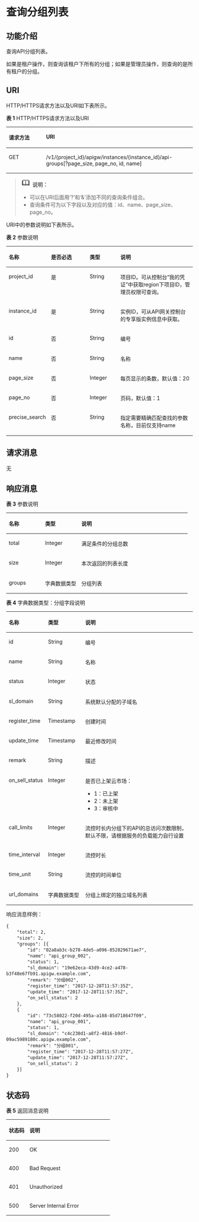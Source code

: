 # 查询分组列表<a name="ZH-CN_TOPIC_0000001081837331"></a>

## 功能介绍<a name="zh-cn_topic_0225568812_section46949754"></a>

查询API分组列表。

如果是租户操作，则查询该租户下所有的分组；如果是管理员操作，则查询的是所有租户的分组。

## URI<a name="zh-cn_topic_0225568812_section19894605"></a>

HTTP/HTTPS请求方法以及URI如下表所示。

**表 1**  HTTP/HTTPS请求方法以及URI

<a name="zh-cn_topic_0225568812_table51530049"></a>
<table><thead align="left"><tr id="zh-cn_topic_0225568812_row67004532"><th class="cellrowborder" valign="top" width="20%" id="mcps1.2.3.1.1"><p id="zh-cn_topic_0225568812_p58658025"><a name="zh-cn_topic_0225568812_p58658025"></a><a name="zh-cn_topic_0225568812_p58658025"></a>请求方法</p>
</th>
<th class="cellrowborder" valign="top" width="80%" id="mcps1.2.3.1.2"><p id="zh-cn_topic_0225568812_p53679570"><a name="zh-cn_topic_0225568812_p53679570"></a><a name="zh-cn_topic_0225568812_p53679570"></a>URI</p>
</th>
</tr>
</thead>
<tbody><tr id="zh-cn_topic_0225568812_row53077912"><td class="cellrowborder" valign="top" width="20%" headers="mcps1.2.3.1.1 "><p id="zh-cn_topic_0225568812_p4343586"><a name="zh-cn_topic_0225568812_p4343586"></a><a name="zh-cn_topic_0225568812_p4343586"></a>GET</p>
</td>
<td class="cellrowborder" valign="top" width="80%" headers="mcps1.2.3.1.2 "><p id="zh-cn_topic_0225568812_p16286168"><a name="zh-cn_topic_0225568812_p16286168"></a><a name="zh-cn_topic_0225568812_p16286168"></a>/v1/{project_id}/apigw/instances/{instance_id}/api-groups[?page_size, page_no, id, name]</p>
</td>
</tr>
</tbody>
</table>

>![](public_sys-resources/icon-note.gif) **说明：** 
>-   可以在URI后面用‘?’和‘&’添加不同的查询条件组合。
>-   查询条件可为以下字段以及对应的值：id、name、page\_size、page\_no。

URI中的参数说明如下表所示。

**表 2**  参数说明

<a name="zh-cn_topic_0225568812_table40608407"></a>
<table><thead align="left"><tr id="zh-cn_topic_0225568812_row2467029"><th class="cellrowborder" valign="top" width="22%" id="mcps1.2.5.1.1"><p id="zh-cn_topic_0225568812_p65611664"><a name="zh-cn_topic_0225568812_p65611664"></a><a name="zh-cn_topic_0225568812_p65611664"></a>名称</p>
</th>
<th class="cellrowborder" valign="top" width="20.95%" id="mcps1.2.5.1.2"><p id="zh-cn_topic_0225568812_p12944543"><a name="zh-cn_topic_0225568812_p12944543"></a><a name="zh-cn_topic_0225568812_p12944543"></a>是否必选</p>
</th>
<th class="cellrowborder" valign="top" width="16.53%" id="mcps1.2.5.1.3"><p id="zh-cn_topic_0225568812_p41875051"><a name="zh-cn_topic_0225568812_p41875051"></a><a name="zh-cn_topic_0225568812_p41875051"></a>类型</p>
</th>
<th class="cellrowborder" valign="top" width="40.52%" id="mcps1.2.5.1.4"><p id="zh-cn_topic_0225568812_p36435931"><a name="zh-cn_topic_0225568812_p36435931"></a><a name="zh-cn_topic_0225568812_p36435931"></a>说明</p>
</th>
</tr>
</thead>
<tbody><tr id="zh-cn_topic_0225568812_row5451948191419"><td class="cellrowborder" valign="top" width="22%" headers="mcps1.2.5.1.1 "><p id="zh-cn_topic_0225568812_p55878963"><a name="zh-cn_topic_0225568812_p55878963"></a><a name="zh-cn_topic_0225568812_p55878963"></a>project_id</p>
</td>
<td class="cellrowborder" valign="top" width="20.95%" headers="mcps1.2.5.1.2 "><p id="zh-cn_topic_0225568812_p29902160"><a name="zh-cn_topic_0225568812_p29902160"></a><a name="zh-cn_topic_0225568812_p29902160"></a>是</p>
</td>
<td class="cellrowborder" valign="top" width="16.53%" headers="mcps1.2.5.1.3 "><p id="zh-cn_topic_0225568812_p6155914"><a name="zh-cn_topic_0225568812_p6155914"></a><a name="zh-cn_topic_0225568812_p6155914"></a>String</p>
</td>
<td class="cellrowborder" valign="top" width="40.52%" headers="mcps1.2.5.1.4 "><p id="zh-cn_topic_0225568812_p28867016"><a name="zh-cn_topic_0225568812_p28867016"></a><a name="zh-cn_topic_0225568812_p28867016"></a>项目ID。可从控制台“我的凭证”中获取region下项目ID，管理员权限可查询。</p>
</td>
</tr>
<tr id="zh-cn_topic_0225568812_row198562474147"><td class="cellrowborder" valign="top" width="22%" headers="mcps1.2.5.1.1 "><p id="zh-cn_topic_0225568812_p1780913159538"><a name="zh-cn_topic_0225568812_p1780913159538"></a><a name="zh-cn_topic_0225568812_p1780913159538"></a>instance_id</p>
</td>
<td class="cellrowborder" valign="top" width="20.95%" headers="mcps1.2.5.1.2 "><p id="zh-cn_topic_0225568812_p9809215115310"><a name="zh-cn_topic_0225568812_p9809215115310"></a><a name="zh-cn_topic_0225568812_p9809215115310"></a>是</p>
</td>
<td class="cellrowborder" valign="top" width="16.53%" headers="mcps1.2.5.1.3 "><p id="zh-cn_topic_0225568812_p1280914152538"><a name="zh-cn_topic_0225568812_p1280914152538"></a><a name="zh-cn_topic_0225568812_p1280914152538"></a>String</p>
</td>
<td class="cellrowborder" valign="top" width="40.52%" headers="mcps1.2.5.1.4 "><p id="zh-cn_topic_0225568812_p1880914157537"><a name="zh-cn_topic_0225568812_p1880914157537"></a><a name="zh-cn_topic_0225568812_p1880914157537"></a>实例ID，可从API网关控制台的专享版实例信息中获取。</p>
</td>
</tr>
<tr id="zh-cn_topic_0225568812_row65629271"><td class="cellrowborder" valign="top" width="22%" headers="mcps1.2.5.1.1 "><p id="zh-cn_topic_0225568812_p14370760"><a name="zh-cn_topic_0225568812_p14370760"></a><a name="zh-cn_topic_0225568812_p14370760"></a>id</p>
</td>
<td class="cellrowborder" valign="top" width="20.95%" headers="mcps1.2.5.1.2 "><p id="zh-cn_topic_0225568812_p23180950"><a name="zh-cn_topic_0225568812_p23180950"></a><a name="zh-cn_topic_0225568812_p23180950"></a>否</p>
</td>
<td class="cellrowborder" valign="top" width="16.53%" headers="mcps1.2.5.1.3 "><p id="zh-cn_topic_0225568812_p65717672"><a name="zh-cn_topic_0225568812_p65717672"></a><a name="zh-cn_topic_0225568812_p65717672"></a>String</p>
</td>
<td class="cellrowborder" valign="top" width="40.52%" headers="mcps1.2.5.1.4 "><p id="zh-cn_topic_0225568812_p21531239"><a name="zh-cn_topic_0225568812_p21531239"></a><a name="zh-cn_topic_0225568812_p21531239"></a>编号</p>
</td>
</tr>
<tr id="zh-cn_topic_0225568812_row59563426"><td class="cellrowborder" valign="top" width="22%" headers="mcps1.2.5.1.1 "><p id="zh-cn_topic_0225568812_p59908239"><a name="zh-cn_topic_0225568812_p59908239"></a><a name="zh-cn_topic_0225568812_p59908239"></a>name</p>
</td>
<td class="cellrowborder" valign="top" width="20.95%" headers="mcps1.2.5.1.2 "><p id="zh-cn_topic_0225568812_p20729180"><a name="zh-cn_topic_0225568812_p20729180"></a><a name="zh-cn_topic_0225568812_p20729180"></a>否</p>
</td>
<td class="cellrowborder" valign="top" width="16.53%" headers="mcps1.2.5.1.3 "><p id="zh-cn_topic_0225568812_p1342001"><a name="zh-cn_topic_0225568812_p1342001"></a><a name="zh-cn_topic_0225568812_p1342001"></a>String</p>
</td>
<td class="cellrowborder" valign="top" width="40.52%" headers="mcps1.2.5.1.4 "><p id="zh-cn_topic_0225568812_p41593271"><a name="zh-cn_topic_0225568812_p41593271"></a><a name="zh-cn_topic_0225568812_p41593271"></a>名称</p>
</td>
</tr>
<tr id="zh-cn_topic_0225568812_row8058788"><td class="cellrowborder" valign="top" width="22%" headers="mcps1.2.5.1.1 "><p id="zh-cn_topic_0225568812_p48782101"><a name="zh-cn_topic_0225568812_p48782101"></a><a name="zh-cn_topic_0225568812_p48782101"></a>page_size</p>
</td>
<td class="cellrowborder" valign="top" width="20.95%" headers="mcps1.2.5.1.2 "><p id="zh-cn_topic_0225568812_p59036110"><a name="zh-cn_topic_0225568812_p59036110"></a><a name="zh-cn_topic_0225568812_p59036110"></a>否</p>
</td>
<td class="cellrowborder" valign="top" width="16.53%" headers="mcps1.2.5.1.3 "><p id="zh-cn_topic_0225568812_p17195640"><a name="zh-cn_topic_0225568812_p17195640"></a><a name="zh-cn_topic_0225568812_p17195640"></a>Integer</p>
</td>
<td class="cellrowborder" valign="top" width="40.52%" headers="mcps1.2.5.1.4 "><p id="zh-cn_topic_0225568812_p50669627"><a name="zh-cn_topic_0225568812_p50669627"></a><a name="zh-cn_topic_0225568812_p50669627"></a>每页显示的条数，默认值：20</p>
</td>
</tr>
<tr id="zh-cn_topic_0225568812_row53373461"><td class="cellrowborder" valign="top" width="22%" headers="mcps1.2.5.1.1 "><p id="zh-cn_topic_0225568812_p28283055"><a name="zh-cn_topic_0225568812_p28283055"></a><a name="zh-cn_topic_0225568812_p28283055"></a>page_no</p>
</td>
<td class="cellrowborder" valign="top" width="20.95%" headers="mcps1.2.5.1.2 "><p id="zh-cn_topic_0225568812_p9226101"><a name="zh-cn_topic_0225568812_p9226101"></a><a name="zh-cn_topic_0225568812_p9226101"></a>否</p>
</td>
<td class="cellrowborder" valign="top" width="16.53%" headers="mcps1.2.5.1.3 "><p id="zh-cn_topic_0225568812_p9116753"><a name="zh-cn_topic_0225568812_p9116753"></a><a name="zh-cn_topic_0225568812_p9116753"></a>Integer</p>
</td>
<td class="cellrowborder" valign="top" width="40.52%" headers="mcps1.2.5.1.4 "><p id="zh-cn_topic_0225568812_p259496"><a name="zh-cn_topic_0225568812_p259496"></a><a name="zh-cn_topic_0225568812_p259496"></a>页码，默认值：1</p>
</td>
</tr>
<tr id="zh-cn_topic_0225568812_row14184336124518"><td class="cellrowborder" valign="top" width="22%" headers="mcps1.2.5.1.1 "><p id="zh-cn_topic_0225568812_p7186103615458"><a name="zh-cn_topic_0225568812_p7186103615458"></a><a name="zh-cn_topic_0225568812_p7186103615458"></a>precise_search</p>
</td>
<td class="cellrowborder" valign="top" width="20.95%" headers="mcps1.2.5.1.2 "><p id="zh-cn_topic_0225568812_p6186163619453"><a name="zh-cn_topic_0225568812_p6186163619453"></a><a name="zh-cn_topic_0225568812_p6186163619453"></a>否</p>
</td>
<td class="cellrowborder" valign="top" width="16.53%" headers="mcps1.2.5.1.3 "><p id="zh-cn_topic_0225568812_p61861736164517"><a name="zh-cn_topic_0225568812_p61861736164517"></a><a name="zh-cn_topic_0225568812_p61861736164517"></a>String</p>
</td>
<td class="cellrowborder" valign="top" width="40.52%" headers="mcps1.2.5.1.4 "><p id="zh-cn_topic_0225568812_p12186203617455"><a name="zh-cn_topic_0225568812_p12186203617455"></a><a name="zh-cn_topic_0225568812_p12186203617455"></a>指定需要精确匹配查找的参数名称，目前仅支持name</p>
</td>
</tr>
</tbody>
</table>

## 请求消息<a name="zh-cn_topic_0225568812_section44833719"></a>

无

## 响应消息<a name="zh-cn_topic_0225568812_section7652604"></a>

**表 3**  参数说明

<a name="zh-cn_topic_0225568812_table37289116"></a>
<table><thead align="left"><tr id="zh-cn_topic_0225568812_row8457713"><th class="cellrowborder" valign="top" width="20%" id="mcps1.2.4.1.1"><p id="zh-cn_topic_0225568812_p13986137"><a name="zh-cn_topic_0225568812_p13986137"></a><a name="zh-cn_topic_0225568812_p13986137"></a>名称</p>
</th>
<th class="cellrowborder" valign="top" width="20%" id="mcps1.2.4.1.2"><p id="zh-cn_topic_0225568812_p59135289"><a name="zh-cn_topic_0225568812_p59135289"></a><a name="zh-cn_topic_0225568812_p59135289"></a>类型</p>
</th>
<th class="cellrowborder" valign="top" width="60%" id="mcps1.2.4.1.3"><p id="zh-cn_topic_0225568812_p25229114"><a name="zh-cn_topic_0225568812_p25229114"></a><a name="zh-cn_topic_0225568812_p25229114"></a>说明</p>
</th>
</tr>
</thead>
<tbody><tr id="zh-cn_topic_0225568812_row30292355"><td class="cellrowborder" valign="top" width="20%" headers="mcps1.2.4.1.1 "><p id="zh-cn_topic_0225568812_p37761725"><a name="zh-cn_topic_0225568812_p37761725"></a><a name="zh-cn_topic_0225568812_p37761725"></a>total</p>
</td>
<td class="cellrowborder" valign="top" width="20%" headers="mcps1.2.4.1.2 "><p id="zh-cn_topic_0225568812_p38800912"><a name="zh-cn_topic_0225568812_p38800912"></a><a name="zh-cn_topic_0225568812_p38800912"></a>Integer</p>
</td>
<td class="cellrowborder" valign="top" width="60%" headers="mcps1.2.4.1.3 "><p id="zh-cn_topic_0225568812_p55866147"><a name="zh-cn_topic_0225568812_p55866147"></a><a name="zh-cn_topic_0225568812_p55866147"></a>满足条件的分组总数</p>
</td>
</tr>
<tr id="zh-cn_topic_0225568812_row33033276"><td class="cellrowborder" valign="top" width="20%" headers="mcps1.2.4.1.1 "><p id="zh-cn_topic_0225568812_p58449682"><a name="zh-cn_topic_0225568812_p58449682"></a><a name="zh-cn_topic_0225568812_p58449682"></a>size</p>
</td>
<td class="cellrowborder" valign="top" width="20%" headers="mcps1.2.4.1.2 "><p id="zh-cn_topic_0225568812_p36803838"><a name="zh-cn_topic_0225568812_p36803838"></a><a name="zh-cn_topic_0225568812_p36803838"></a>Integer</p>
</td>
<td class="cellrowborder" valign="top" width="60%" headers="mcps1.2.4.1.3 "><p id="zh-cn_topic_0225568812_p28320869"><a name="zh-cn_topic_0225568812_p28320869"></a><a name="zh-cn_topic_0225568812_p28320869"></a>本次返回的列表长度</p>
</td>
</tr>
<tr id="zh-cn_topic_0225568812_row53561235"><td class="cellrowborder" valign="top" width="20%" headers="mcps1.2.4.1.1 "><p id="zh-cn_topic_0225568812_p43492801"><a name="zh-cn_topic_0225568812_p43492801"></a><a name="zh-cn_topic_0225568812_p43492801"></a>groups</p>
</td>
<td class="cellrowborder" valign="top" width="20%" headers="mcps1.2.4.1.2 "><p id="zh-cn_topic_0225568812_p33255967"><a name="zh-cn_topic_0225568812_p33255967"></a><a name="zh-cn_topic_0225568812_p33255967"></a>字典数据类型</p>
</td>
<td class="cellrowborder" valign="top" width="60%" headers="mcps1.2.4.1.3 "><p id="zh-cn_topic_0225568812_p9378773"><a name="zh-cn_topic_0225568812_p9378773"></a><a name="zh-cn_topic_0225568812_p9378773"></a>分组列表</p>
</td>
</tr>
</tbody>
</table>

**表 4**  字典数据类型：分组字段说明

<a name="zh-cn_topic_0225568812_table17300097"></a>
<table><thead align="left"><tr id="zh-cn_topic_0225568812_row63268036"><th class="cellrowborder" valign="top" width="20%" id="mcps1.2.4.1.1"><p id="zh-cn_topic_0225568812_p24437261"><a name="zh-cn_topic_0225568812_p24437261"></a><a name="zh-cn_topic_0225568812_p24437261"></a>名称</p>
</th>
<th class="cellrowborder" valign="top" width="20%" id="mcps1.2.4.1.2"><p id="zh-cn_topic_0225568812_p33261086"><a name="zh-cn_topic_0225568812_p33261086"></a><a name="zh-cn_topic_0225568812_p33261086"></a>类型</p>
</th>
<th class="cellrowborder" valign="top" width="60%" id="mcps1.2.4.1.3"><p id="zh-cn_topic_0225568812_p9793440"><a name="zh-cn_topic_0225568812_p9793440"></a><a name="zh-cn_topic_0225568812_p9793440"></a>说明</p>
</th>
</tr>
</thead>
<tbody><tr id="zh-cn_topic_0225568812_row55071162"><td class="cellrowborder" valign="top" width="20%" headers="mcps1.2.4.1.1 "><p id="zh-cn_topic_0225568812_p31579157"><a name="zh-cn_topic_0225568812_p31579157"></a><a name="zh-cn_topic_0225568812_p31579157"></a>id</p>
</td>
<td class="cellrowborder" valign="top" width="20%" headers="mcps1.2.4.1.2 "><p id="zh-cn_topic_0225568812_p7774937"><a name="zh-cn_topic_0225568812_p7774937"></a><a name="zh-cn_topic_0225568812_p7774937"></a>String</p>
</td>
<td class="cellrowborder" valign="top" width="60%" headers="mcps1.2.4.1.3 "><p id="zh-cn_topic_0225568812_p25790124"><a name="zh-cn_topic_0225568812_p25790124"></a><a name="zh-cn_topic_0225568812_p25790124"></a>编号</p>
</td>
</tr>
<tr id="zh-cn_topic_0225568812_row30784532"><td class="cellrowborder" valign="top" width="20%" headers="mcps1.2.4.1.1 "><p id="zh-cn_topic_0225568812_p10519172"><a name="zh-cn_topic_0225568812_p10519172"></a><a name="zh-cn_topic_0225568812_p10519172"></a>name</p>
</td>
<td class="cellrowborder" valign="top" width="20%" headers="mcps1.2.4.1.2 "><p id="zh-cn_topic_0225568812_p46746584"><a name="zh-cn_topic_0225568812_p46746584"></a><a name="zh-cn_topic_0225568812_p46746584"></a>String</p>
</td>
<td class="cellrowborder" valign="top" width="60%" headers="mcps1.2.4.1.3 "><p id="zh-cn_topic_0225568812_p28376953"><a name="zh-cn_topic_0225568812_p28376953"></a><a name="zh-cn_topic_0225568812_p28376953"></a>名称</p>
</td>
</tr>
<tr id="zh-cn_topic_0225568812_row54065985"><td class="cellrowborder" valign="top" width="20%" headers="mcps1.2.4.1.1 "><p id="zh-cn_topic_0225568812_p17268671"><a name="zh-cn_topic_0225568812_p17268671"></a><a name="zh-cn_topic_0225568812_p17268671"></a>status</p>
</td>
<td class="cellrowborder" valign="top" width="20%" headers="mcps1.2.4.1.2 "><p id="zh-cn_topic_0225568812_p56585150"><a name="zh-cn_topic_0225568812_p56585150"></a><a name="zh-cn_topic_0225568812_p56585150"></a>Integer</p>
</td>
<td class="cellrowborder" valign="top" width="60%" headers="mcps1.2.4.1.3 "><p id="zh-cn_topic_0225568812_p19994470"><a name="zh-cn_topic_0225568812_p19994470"></a><a name="zh-cn_topic_0225568812_p19994470"></a>状态</p>
</td>
</tr>
<tr id="zh-cn_topic_0225568812_row45732504"><td class="cellrowborder" valign="top" width="20%" headers="mcps1.2.4.1.1 "><p id="zh-cn_topic_0225568812_p13345359"><a name="zh-cn_topic_0225568812_p13345359"></a><a name="zh-cn_topic_0225568812_p13345359"></a>sl_domain</p>
</td>
<td class="cellrowborder" valign="top" width="20%" headers="mcps1.2.4.1.2 "><p id="zh-cn_topic_0225568812_p7232323"><a name="zh-cn_topic_0225568812_p7232323"></a><a name="zh-cn_topic_0225568812_p7232323"></a>String</p>
</td>
<td class="cellrowborder" valign="top" width="60%" headers="mcps1.2.4.1.3 "><p id="zh-cn_topic_0225568812_p48947291"><a name="zh-cn_topic_0225568812_p48947291"></a><a name="zh-cn_topic_0225568812_p48947291"></a>系统默认分配的子域名</p>
</td>
</tr>
<tr id="zh-cn_topic_0225568812_row37872440"><td class="cellrowborder" valign="top" width="20%" headers="mcps1.2.4.1.1 "><p id="zh-cn_topic_0225568812_p47768834"><a name="zh-cn_topic_0225568812_p47768834"></a><a name="zh-cn_topic_0225568812_p47768834"></a>register_time</p>
</td>
<td class="cellrowborder" valign="top" width="20%" headers="mcps1.2.4.1.2 "><p id="zh-cn_topic_0225568812_p44070373"><a name="zh-cn_topic_0225568812_p44070373"></a><a name="zh-cn_topic_0225568812_p44070373"></a>Timestamp</p>
</td>
<td class="cellrowborder" valign="top" width="60%" headers="mcps1.2.4.1.3 "><p id="zh-cn_topic_0225568812_p12930440"><a name="zh-cn_topic_0225568812_p12930440"></a><a name="zh-cn_topic_0225568812_p12930440"></a>创建时间</p>
</td>
</tr>
<tr id="zh-cn_topic_0225568812_row49265097"><td class="cellrowborder" valign="top" width="20%" headers="mcps1.2.4.1.1 "><p id="zh-cn_topic_0225568812_p31049903"><a name="zh-cn_topic_0225568812_p31049903"></a><a name="zh-cn_topic_0225568812_p31049903"></a>update_time</p>
</td>
<td class="cellrowborder" valign="top" width="20%" headers="mcps1.2.4.1.2 "><p id="zh-cn_topic_0225568812_p32014251"><a name="zh-cn_topic_0225568812_p32014251"></a><a name="zh-cn_topic_0225568812_p32014251"></a>Timestamp</p>
</td>
<td class="cellrowborder" valign="top" width="60%" headers="mcps1.2.4.1.3 "><p id="zh-cn_topic_0225568812_p43017506"><a name="zh-cn_topic_0225568812_p43017506"></a><a name="zh-cn_topic_0225568812_p43017506"></a>最近修改时间</p>
</td>
</tr>
<tr id="zh-cn_topic_0225568812_row51613240"><td class="cellrowborder" valign="top" width="20%" headers="mcps1.2.4.1.1 "><p id="zh-cn_topic_0225568812_p19922934"><a name="zh-cn_topic_0225568812_p19922934"></a><a name="zh-cn_topic_0225568812_p19922934"></a>remark</p>
</td>
<td class="cellrowborder" valign="top" width="20%" headers="mcps1.2.4.1.2 "><p id="zh-cn_topic_0225568812_p3144932"><a name="zh-cn_topic_0225568812_p3144932"></a><a name="zh-cn_topic_0225568812_p3144932"></a>String</p>
</td>
<td class="cellrowborder" valign="top" width="60%" headers="mcps1.2.4.1.3 "><p id="zh-cn_topic_0225568812_p53412906"><a name="zh-cn_topic_0225568812_p53412906"></a><a name="zh-cn_topic_0225568812_p53412906"></a>描述</p>
</td>
</tr>
<tr id="zh-cn_topic_0225568812_row3429462"><td class="cellrowborder" valign="top" width="20%" headers="mcps1.2.4.1.1 "><p id="zh-cn_topic_0225568812_p9350971"><a name="zh-cn_topic_0225568812_p9350971"></a><a name="zh-cn_topic_0225568812_p9350971"></a>on_sell_status</p>
</td>
<td class="cellrowborder" valign="top" width="20%" headers="mcps1.2.4.1.2 "><p id="zh-cn_topic_0225568812_p19231164"><a name="zh-cn_topic_0225568812_p19231164"></a><a name="zh-cn_topic_0225568812_p19231164"></a>Integer</p>
</td>
<td class="cellrowborder" valign="top" width="60%" headers="mcps1.2.4.1.3 "><p id="zh-cn_topic_0225568812_p14220483"><a name="zh-cn_topic_0225568812_p14220483"></a><a name="zh-cn_topic_0225568812_p14220483"></a>是否已上架云市场：</p>
<a name="zh-cn_topic_0225568812_ul60875483"></a><a name="zh-cn_topic_0225568812_ul60875483"></a><ul id="zh-cn_topic_0225568812_ul60875483"><li>1：已上架</li><li>2：未上架</li><li>3：审核中</li></ul>
</td>
</tr>
<tr id="zh-cn_topic_0225568812_row1880511716455"><td class="cellrowborder" valign="top" width="20%" headers="mcps1.2.4.1.1 "><p id="zh-cn_topic_0225568812_p63758800"><a name="zh-cn_topic_0225568812_p63758800"></a><a name="zh-cn_topic_0225568812_p63758800"></a>call_limits</p>
</td>
<td class="cellrowborder" valign="top" width="20%" headers="mcps1.2.4.1.2 "><p id="zh-cn_topic_0225568812_p64189201"><a name="zh-cn_topic_0225568812_p64189201"></a><a name="zh-cn_topic_0225568812_p64189201"></a>Integer</p>
</td>
<td class="cellrowborder" valign="top" width="60%" headers="mcps1.2.4.1.3 "><p id="zh-cn_topic_0225568812_p31942831"><a name="zh-cn_topic_0225568812_p31942831"></a><a name="zh-cn_topic_0225568812_p31942831"></a>流控时长内分组下的API的总访问次数限制，默认不限，请根据服务的负载能力自行设置</p>
</td>
</tr>
<tr id="zh-cn_topic_0225568812_row642312418454"><td class="cellrowborder" valign="top" width="20%" headers="mcps1.2.4.1.1 "><p id="zh-cn_topic_0225568812_p66657312"><a name="zh-cn_topic_0225568812_p66657312"></a><a name="zh-cn_topic_0225568812_p66657312"></a>time_interval</p>
</td>
<td class="cellrowborder" valign="top" width="20%" headers="mcps1.2.4.1.2 "><p id="zh-cn_topic_0225568812_p30533155"><a name="zh-cn_topic_0225568812_p30533155"></a><a name="zh-cn_topic_0225568812_p30533155"></a>Integer</p>
</td>
<td class="cellrowborder" valign="top" width="60%" headers="mcps1.2.4.1.3 "><p id="zh-cn_topic_0225568812_p57266528"><a name="zh-cn_topic_0225568812_p57266528"></a><a name="zh-cn_topic_0225568812_p57266528"></a>流控时长</p>
</td>
</tr>
<tr id="zh-cn_topic_0225568812_row011851416459"><td class="cellrowborder" valign="top" width="20%" headers="mcps1.2.4.1.1 "><p id="zh-cn_topic_0225568812_p5585767"><a name="zh-cn_topic_0225568812_p5585767"></a><a name="zh-cn_topic_0225568812_p5585767"></a>time_unit</p>
</td>
<td class="cellrowborder" valign="top" width="20%" headers="mcps1.2.4.1.2 "><p id="zh-cn_topic_0225568812_p49793976"><a name="zh-cn_topic_0225568812_p49793976"></a><a name="zh-cn_topic_0225568812_p49793976"></a>String</p>
</td>
<td class="cellrowborder" valign="top" width="60%" headers="mcps1.2.4.1.3 "><p id="zh-cn_topic_0225568812_p6780221"><a name="zh-cn_topic_0225568812_p6780221"></a><a name="zh-cn_topic_0225568812_p6780221"></a>流控的时间单位</p>
</td>
</tr>
<tr id="zh-cn_topic_0225568812_row1134681118458"><td class="cellrowborder" valign="top" width="20%" headers="mcps1.2.4.1.1 "><p id="zh-cn_topic_0225568812_p43834197"><a name="zh-cn_topic_0225568812_p43834197"></a><a name="zh-cn_topic_0225568812_p43834197"></a>url_domains</p>
</td>
<td class="cellrowborder" valign="top" width="20%" headers="mcps1.2.4.1.2 "><p id="zh-cn_topic_0225568812_p60909101"><a name="zh-cn_topic_0225568812_p60909101"></a><a name="zh-cn_topic_0225568812_p60909101"></a>字典数据类型</p>
</td>
<td class="cellrowborder" valign="top" width="60%" headers="mcps1.2.4.1.3 "><p id="zh-cn_topic_0225568812_p34690133"><a name="zh-cn_topic_0225568812_p34690133"></a><a name="zh-cn_topic_0225568812_p34690133"></a>分组上绑定的独立域名列表</p>
</td>
</tr>
</tbody>
</table>

响应消息样例：

```
{
	"total": 2,
	"size": 2,
	"groups": [{
		"id": "02a8ab3c-b278-4de5-a096-852829671ae7",
		"name": "api_group_002",
		"status": 1,
		"sl_domain": "19e62eca-43d9-4ce2-a478-b3f48e67fb91.apigw.example.com",
		"remark": "分组002",
		"register_time": "2017-12-28T11:57:35Z",
		"update_time": "2017-12-28T11:57:35Z",
		"on_sell_status": 2
	},
	{
		"id": "73c58022-f20d-495a-a188-85d718647f09",
		"name": "api_group_001",
		"status": 1,
		"sl_domain": "c4c230d1-a8f2-4816-b9df-09ac5989180c.apigw.example.com",
		"remark": "分组001",
		"register_time": "2017-12-28T11:57:27Z",
		"update_time": "2017-12-28T11:57:27Z",
		"on_sell_status": 2
	}]
}
```

## 状态码<a name="zh-cn_topic_0225568812_section850289"></a>

**表 5**  返回消息说明

<a name="zh-cn_topic_0225568812_table24836589"></a>
<table><thead align="left"><tr id="zh-cn_topic_0225568812_row45772199"><th class="cellrowborder" valign="top" width="20%" id="mcps1.2.3.1.1"><p id="zh-cn_topic_0225568812_p16560630"><a name="zh-cn_topic_0225568812_p16560630"></a><a name="zh-cn_topic_0225568812_p16560630"></a>状态码</p>
</th>
<th class="cellrowborder" valign="top" width="80%" id="mcps1.2.3.1.2"><p id="zh-cn_topic_0225568812_p66342678"><a name="zh-cn_topic_0225568812_p66342678"></a><a name="zh-cn_topic_0225568812_p66342678"></a>说明</p>
</th>
</tr>
</thead>
<tbody><tr id="zh-cn_topic_0225568812_row5047855"><td class="cellrowborder" valign="top" width="20%" headers="mcps1.2.3.1.1 "><p id="zh-cn_topic_0225568812_p6223080"><a name="zh-cn_topic_0225568812_p6223080"></a><a name="zh-cn_topic_0225568812_p6223080"></a>200</p>
</td>
<td class="cellrowborder" valign="top" width="80%" headers="mcps1.2.3.1.2 "><p id="zh-cn_topic_0225568812_p50988816"><a name="zh-cn_topic_0225568812_p50988816"></a><a name="zh-cn_topic_0225568812_p50988816"></a>OK</p>
</td>
</tr>
<tr id="zh-cn_topic_0225568812_row40331444"><td class="cellrowborder" valign="top" width="20%" headers="mcps1.2.3.1.1 "><p id="zh-cn_topic_0225568812_p45621557"><a name="zh-cn_topic_0225568812_p45621557"></a><a name="zh-cn_topic_0225568812_p45621557"></a>400</p>
</td>
<td class="cellrowborder" valign="top" width="80%" headers="mcps1.2.3.1.2 "><p id="zh-cn_topic_0225568812_p18594143614553"><a name="zh-cn_topic_0225568812_p18594143614553"></a><a name="zh-cn_topic_0225568812_p18594143614553"></a>Bad Request</p>
</td>
</tr>
<tr id="zh-cn_topic_0225568812_row39228080"><td class="cellrowborder" valign="top" width="20%" headers="mcps1.2.3.1.1 "><p id="zh-cn_topic_0225568812_p23357924"><a name="zh-cn_topic_0225568812_p23357924"></a><a name="zh-cn_topic_0225568812_p23357924"></a>401</p>
</td>
<td class="cellrowborder" valign="top" width="80%" headers="mcps1.2.3.1.2 "><p id="zh-cn_topic_0225568812_p9203142078"><a name="zh-cn_topic_0225568812_p9203142078"></a><a name="zh-cn_topic_0225568812_p9203142078"></a>Unauthorized</p>
</td>
</tr>
<tr id="zh-cn_topic_0225568812_row49384039"><td class="cellrowborder" valign="top" width="20%" headers="mcps1.2.3.1.1 "><p id="zh-cn_topic_0225568812_p40684231"><a name="zh-cn_topic_0225568812_p40684231"></a><a name="zh-cn_topic_0225568812_p40684231"></a>500</p>
</td>
<td class="cellrowborder" valign="top" width="80%" headers="mcps1.2.3.1.2 "><p id="zh-cn_topic_0225568812_p14947689"><a name="zh-cn_topic_0225568812_p14947689"></a><a name="zh-cn_topic_0225568812_p14947689"></a>Server Internal Error</p>
</td>
</tr>
</tbody>
</table>

